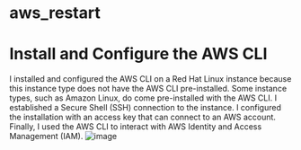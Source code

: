 # aws_restart
# Install and Configure the AWS CLI
I installed and configured the AWS CLI on a Red Hat Linux instance because this instance type does not have the AWS CLI pre-installed. Some instance types, such as Amazon Linux, do come pre-installed with the AWS CLI.
I established a Secure Shell (SSH) connection to the instance.
I configured the installation with an access key that can connect to an AWS account. Finally, I used the AWS CLI to interact with AWS Identity and Access Management (IAM).
![image](https://github.com/rashmisinha07/aws_restart/assets/62481476/7b66c19a-5e14-4068-a441-d3ae54a5e94a)

